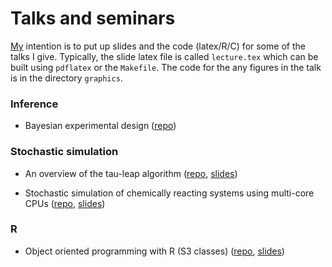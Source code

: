 Talks and seminars
==================

[My](https://www.mas.ncl.ac.uk/~ncsg3/) intention is to put up slides and the code (latex/R/C) for some of the talks I give. Typically, the slide latex file is called `lecture.tex` which can be built using `pdflatex` or the `Makefile`. The code for the any figures in the talk is in the directory `graphics`.

### Inference

 * Bayesian experimental design ([repo](https://github.com/csgillespie/talks/tree/master/exp-design))

### Stochastic simulation

 * An overview of the tau-leap algorithm ([repo](https://github.com/csgillespie/talks/tree/master/tau-leap), 
 [slides](https://github.com/csgillespie/talks/blob/master/tau-leap/lecture.pdf?raw=true))
 
 * Stochastic simulation of chemically reacting systems using multi-core CPUs ([repo](https://github.com/csgillespie/talks/tree/master/multi-core), 
 [slides](http://www.mas.ncl.ac.uk/~ncsg3/html5talks/multicore))


### R

  * Object oriented programming with R (S3 classes) ([repo](https://github.com/csgillespie/talks/tree/master/S3-classes), 
 [slides](https://github.com/csgillespie/talks/blob/master/S3-classes/talk.pdf?raw=true))
